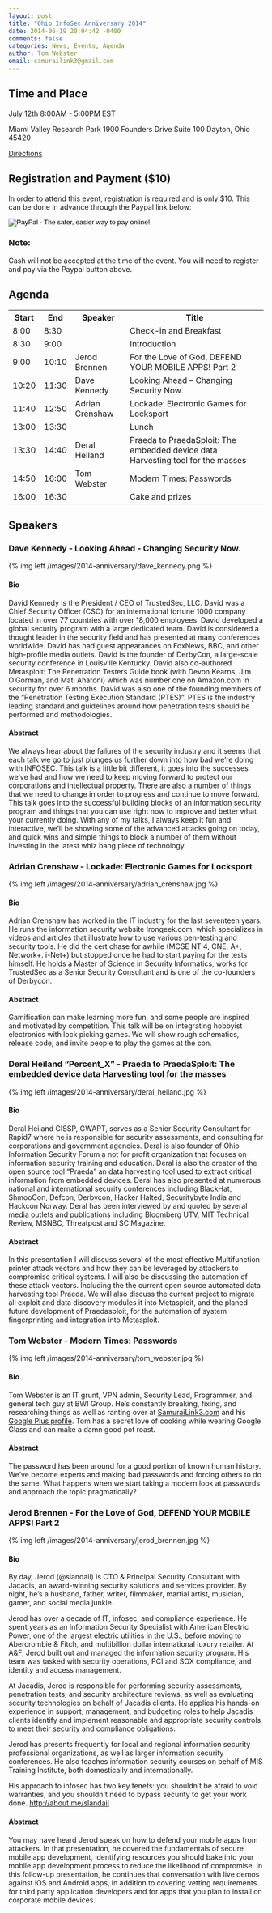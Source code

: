 ```yaml
---
layout: post
title: "Ohio InfoSec Anniversary 2014"
date: 2014-06-19 20:04:42 -0400
comments: false
categories: News, Events, Agenda
author: Tom Webster
email: samurailink3@gmail.com
---
```


## Time and Place

July 12th 8:00AM - 5:00PM EST

Miami Valley Research Park
1900 Founders Drive
Suite 100
Dayton, Ohio 45420

[Directions](/directions)

## Registration and Payment ($10)

In order to attend this event, registration is required and is only $10. This can be done in advance through the Paypal link below: 

<form action="https://www.paypal.com/cgi-bin/webscr" method="post" target="_top">
<input type="hidden" name="cmd" value="_s-xclick">
<input type="hidden" name="hosted_button_id" value="SQM6QYYVXHZ3G">
<input type="image" src="https://www.paypalobjects.com/en_US/i/btn/btn_buynow_LG.gif" border="0" name="submit" alt="PayPal - The safer, easier way to pay online!">
</form>

<div class="panel panel-warning">
  <div class="panel panel-heading"><h3 class="panel-title">Note:</h3></div>
  <div class="panel-body">Cash will not be accepted at the time of the event. You will need to register and pay via the Paypal button above.</div>
</div>

## Agenda

<table class="table table-striped table-responsive">
  <tr>
    <th>Start</th>
    <th>End</th>
    <th>Speaker</th>
    <th>Title</th>
  </tr>
  <tr>
    <td>8:00</td>
    <td>8:30</td>
    <td></td>
    <td>Check-in and Breakfast</td>
  </tr>
  <tr>
    <td>8:30</td>
    <td>9:00</td>
    <td></td>
    <td>Introduction</td>
  </tr>
  <tr>
    <td>9:00</td>
    <td>10:10</td>
    <td>Jerod Brennen</td>
    <td>For the Love of God, DEFEND YOUR MOBILE APPS! Part 2</td>
  </tr>
  <tr>
    <td>10:20</td>
    <td>11:30</td>
    <td>Dave Kennedy</td>
    <td>Looking Ahead – Changing Security Now.</td>
  </tr>
  <tr>
    <td>11:40</td>
    <td>12:50</td>
    <td>Adrian Crenshaw</td>
    <td>Lockade: Electronic Games for Locksport</td>
  </tr>
  <tr>
    <td>13:00</td>
    <td>13:30</td>
    <td></td>
    <td>Lunch</td>
  </tr>
  <tr>
    <td>13:30</td>
    <td>14:40</td>
    <td>Deral Heiland</td>
    <td>Praeda to PraedaSploit: The embedded device data Harvesting tool for the masses</td>
  </tr>
  <tr>
    <td>14:50</td>
    <td>16:00</td>
    <td>Tom Webster</td>
    <td>Modern Times: Passwords</td>
  </tr>
  <tr>
    <td>16:00</td>
    <td>16:30</td>
    <td></td>
    <td>Cake and prizes</td>
  </tr>
</table>

## Speakers

### Dave Kennedy - Looking Ahead - Changing Security Now.

{% img left /images/2014-anniversary/dave_kennedy.png %}

#### Bio

David Kennedy is the President / CEO of TrustedSec, LLC. David was a Chief Security Officer (CSO) for an international fortune 1000 company located in over 77 countries with over 18,000 employees. David developed a global security program with a large dedicated team. David is considered a thought leader in the security field and has presented at many conferences worldwide. David has had guest appearances on FoxNews, BBC, and other high-profile media outlets. David is the founder of DerbyCon, a large-scale security conference in Louisville Kentucky. David also co-authored Metasploit: The Penetration Testers Guide book (with Devon Kearns, Jim O’Gorman, and Mati Aharoni) which was number one on Amazon.com in security for over 6 months. David was also one of the founding members of the “Penetration Testing Execution Standard (PTES)“. PTES is the industry leading standard and guidelines around how penetration tests should be performed and methodologies.

#### Abstract

We always hear about the failures of the security industry and it seems that each talk we go to just plunges us further down into how bad we’re doing with INFOSEC. This talk is a little bit different, it goes into the successes we’ve had and how we need to keep moving forward to protect our corporations and intellectual property. There are also a number of things that we need to change in order to progress and continue to move forward. This talk goes into the successful building blocks of an information security program and things that you can use right now to improve and better what your currently doing. With any of my talks, I always keep it fun and interactive, we’ll be showing some of the advanced attacks going on today, and quick wins and simple things to block a number of them without investing in the latest whiz bang piece of technology.

### Adrian Crenshaw - Lockade: Electronic Games for Locksport

{% img left /images/2014-anniversary/adrian_crenshaw.jpg %}

#### Bio

Adrian Crenshaw has worked in the IT industry for the last seventeen years. He runs the information security website Irongeek.com, which specializes in videos and articles that illustrate how to use various pen-testing and security tools. He did the cert chase for awhile (MCSE NT 4, CNE, A+, Network+. i-Net+) but stopped once he had to start paying for the tests himself. He holds a Master of Science in Security Informatics, works for TrustedSec as a Senior Security Consultant and is one of the co-founders of Derbycon.

#### Abstract

Gamification can make learning more fun, and some people are inspired and motivated by competition. This talk will be on integrating hobbyist electronics with lock picking games. We will show rough schematics, release code, and invite people to play the games at the con.

### Deral Heiland “Percent_X” - Praeda to PraedaSploit: The embedded device data Harvesting tool for the masses

{% img left /images/2014-anniversary/deral_heiland.jpg %}

#### Bio

Deral Heiland CISSP, GWAPT, serves as a Senior Security Consultant for Rapid7 where he is responsible for security assessments, and consulting for corporations and government agencies. Deral is also founder of Ohio Information Security Forum a not for profit organization that focuses on information security training and education. Deral is also the creator of the open source tool “Praeda” an data harvesting tool used to extract critical information from embedded devices.  Deral has also presented at numerous national and international security conferences including BlackHat, ShmooCon, Defcon, Derbycon, Hacker Halted, Securitybyte India and Hackcon Norway. Deral has been interviewed by and quoted by several media outlets and publications including Bloomberg UTV, MIT Technical Review, MSNBC, Threatpost and SC Magazine.

#### Abstract

In this presentation I will discuss several of the most effective Multifunction printer attack vectors and how they can be leveraged by attackers to compromise critical systems. I will also be discussing the automation of these attack vectors. Including the the current open source automated data harvesting tool Praeda. We will also discuss the current project to migrate all exploit and data discovery modules it into Metasploit, and the planed future development of Praedasploit, for the automation of system fingerprinting and integration into Metasploit.

### Tom Webster - Modern Times: Passwords

{% img left /images/2014-anniversary/tom_webster.jpg %}

#### Bio

Tom Webster is an IT grunt, VPN admin, Security Lead, Programmer, and general tech guy at BWI Group. He’s constantly breaking, fixing, and researching things as well as ranting over at [SamuraiLink3.com](http://www.samurailink3.com/) and his [Google Plus profile](https://plus.google.com/+TomWebster/about). Tom has a secret love of cooking while wearing Google Glass and can make a damn good pot roast.

#### Abstract

The password has been around for a good portion of known human history. We’ve become experts and making bad passwords and forcing others to do the same. What happens when we start taking a modern look at passwords and approach the topic pragmatically?

### Jerod Brennen - For the Love of God, DEFEND YOUR MOBILE APPS! Part 2

{% img left /images/2014-anniversary/jerod_brennen.jpg %}

#### Bio

By day, Jerod (@slandail) is CTO & Principal Security Consultant with Jacadis, an award-winning security solutions and services provider. By night, he’s a husband, father, writer, filmmaker, martial artist, musician, gamer, and social media junkie.

Jerod has over a decade of IT, infosec, and compliance experience. He spent years as an Information Security Specialist with American Electric Power, one of the largest electric utilities in the U.S., before moving to Abercrombie & Fitch, and multibillion dollar international luxury retailer. At A&F, Jerod built out and managed the information security program. His team was tasked with security operations, PCI and SOX compliance, and identity and access management.

At Jacadis, Jerod is responsible for performing security assessments, penetration tests, and security architecture reviews, as well as evaluating security technologies on behalf of Jacadis clients. He applies his hands-on experience in support, management, and budgeting roles to help Jacadis clients identify and implement reasonable and appropriate security controls to meet their security and compliance obligations.

Jerod has presents frequently for local and regional information security professional organizations, as well as larger information security conferences. He also teaches information security courses on behalf of MIS Training Institute, both domestically and internationally.

His approach to infosec has two key tenets: you shouldn’t be afraid to void warranties, and you shouldn't need to bypass security to get your work done. http://about.me/slandail

#### Abstract

You may have heard Jerod speak on how to defend your mobile apps from attackers. In that presentation, he covered the fundamentals of secure mobile app development, identifying resources you should bake into your mobile app development process to reduce the likelihood of compromise. In this follow-up presentation, he continues that conversation with live demos against iOS and Android apps, in addition to covering vetting requirements for third party application developers and for apps that you plan to install on corporate mobile devices.
